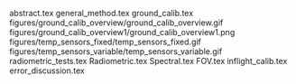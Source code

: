 abstract.tex
general_method.tex
ground_calib.tex
figures/ground_calib_overview/ground_calib_overview.gif
figures/ground_calib_overview1/ground_calib_overview1.png
figures/temp_sensors_fixed/temp_sensors_fixed.gif
figures/temp_sensors_variable/temp_sensors_variable.gif
radiometric_tests.tex
Radiometric.tex
Spectral.tex
FOV.tex
inflight_calib.tex
error_discussion.tex